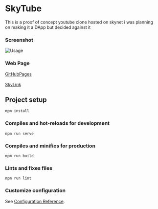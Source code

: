 # SkyTube

This is a proof of concept youtube clone hosted on skynet i was planning on making it a DApp but decided against it

### Screenshot

![Usage](/screenshots/skytube/SkyTube.gif)


### Web Page

[GitHubPages](https://brianspha.github.io/skyTube/) <br /><br />
[SkyLink](https://siasky.net/AAC5YmBVrAUffINDXrty7fDc2Qznxks-zR-L_vcPwwDfXA)

## Project setup
```
npm install
```

### Compiles and hot-reloads for development
```
npm run serve
```

### Compiles and minifies for production
```
npm run build
```

### Lints and fixes files
```
npm run lint
```

### Customize configuration
See [Configuration Reference](https://cli.vuejs.org/config/).
